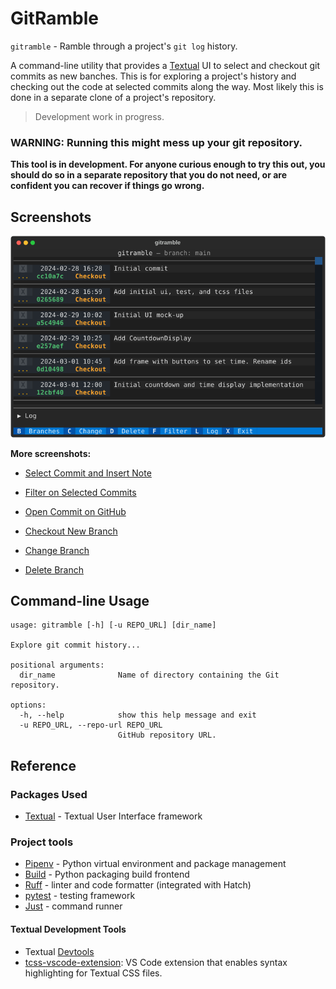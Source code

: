 # GitRamble

`gitramble` - Ramble through a project's `git log` history.

A command-line utility that provides a [Textual](https://textual.textualize.io/) UI to select and checkout git commits as new banches. This is for exploring a project's history and checking out the code at selected commits along the way. Most likely this is done in a separate clone of a project's repository.

> Development work in progress.

### WARNING: Running this might mess up your git repository.

**This tool is in development. For anyone curious enough to try this out, you should do so in a separate repository that you do not need, or are confident you can recover if things go wrong.**

## Screenshots

![Screenshot](readme_images/gitramble-screenshot.png)

**More screenshots:**

- [Select Commit and Insert Note](screenshots/gitramble-1-select-note.md)

- [Filter on Selected Commits](screenshots/gitramble-2-filter.md)

- [Open Commit on GitHub](screenshots/gitramble-3-github.md)

- [Checkout New Branch](screenshots/gitramble-4-checkout.md)

- [Change Branch](screenshots/gitramble-5-change.md)

- [Delete Branch](screenshots/gitramble-6-delete.md)

## Command-line Usage

```
usage: gitramble [-h] [-u REPO_URL] [dir_name]

Explore git commit history...

positional arguments:
  dir_name              Name of directory containing the Git repository.

options:
  -h, --help            show this help message and exit
  -u REPO_URL, --repo-url REPO_URL
                        GitHub repository URL.

```

## Reference

### Packages Used

- [Textual](https://textual.textualize.io/) - Textual User Interface framework

### Project tools

- [Pipenv](https://github.com/pypa/pipenv#readme) - Python virtual environment and package management
- [Build](https://build.pypa.io/en/stable/) - Python packaging build frontend
- [Ruff](https://docs.astral.sh/ruff/) - linter and code formatter (integrated with Hatch)
- [pytest](https://docs.pytest.org/en/stable/) - testing framework
- [Just](https://github.com/casey/just#readme) - command runner

#### Textual Development Tools

- Textual [Devtools](https://textual.textualize.io/guide/devtools/)
- [tcss-vscode-extension](https://github.com/Textualize/tcss-vscode-extension#readme): VS Code extension that enables syntax highlighting for Textual CSS files.

